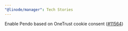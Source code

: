 ```yaml
---
"@linode/manager": Tech Stories
---
```


Enable Pendo based on OneTrust cookie consent ([#11564](https://github.com/linode/manager/pull/11564))
